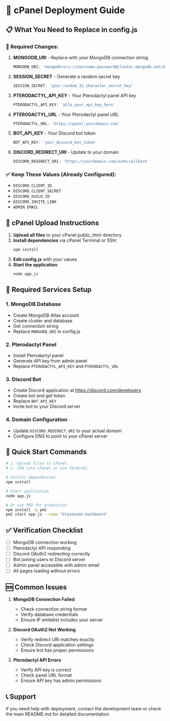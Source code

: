 # 🚀 cPanel Deployment Guide

## 📋 **What You Need to Replace in config.js**

### 🔧 **Required Changes:**

1. **MONGODB_URI** - Replace with your MongoDB connection string
   ```js
   MONGODB_URI: 'mongodb+srv://username:password@cluster.mongodb.net/database'
   ```

2. **SESSION_SECRET** - Generate a random secret key
   ```js
   SESSION_SECRET: 'your_random_32_character_secret_key'
   ```

3. **PTERODACTYL_API_KEY** - Your Pterodactyl panel API key
   ```js
   PTERODACTYL_API_KEY: 'ptla_your_api_key_here'
   ```

4. **PTERODACTYL_URL** - Your Pterodactyl panel URL
   ```js
   PTERODACTYL_URL: 'https://panel.yourdomain.com'
   ```

5. **BOT_API_KEY** - Your Discord bot token
   ```js
   BOT_API_KEY: 'your_discord_bot_token'
   ```

6. **DISCORD_REDIRECT_URI** - Update to your domain
   ```js
   DISCORD_REDIRECT_URI: 'https://yourdomain.com/auth/callback'
   ```

### ✅ **Keep These Values (Already Configured):**
- `DISCORD_CLIENT_ID`
- `DISCORD_CLIENT_SECRET` 
- `DISCORD_GUILD_ID`
- `DISCORD_INVITE_LINK`
- `ADMIN_EMAIL`

## 📁 **cPanel Upload Instructions**

1. **Upload all files** to your cPanel public_html directory
2. **Install dependencies** via cPanel Terminal or SSH:
   ```bash
   npm install
   ```
3. **Edit config.js** with your values
4. **Start the application**:
   ```bash
   node app.js
   ```

## 🔑 **Required Services Setup**

### 1. **MongoDB Database**
- Create MongoDB Atlas account
- Create cluster and database
- Get connection string
- Replace `MONGODB_URI` in config.js

### 2. **Pterodactyl Panel**
- Install Pterodactyl panel
- Generate API key from admin panel
- Replace `PTERODACTYL_API_KEY` and `PTERODACTYL_URL`

### 3. **Discord Bot**
- Create Discord application at https://discord.com/developers
- Create bot and get token
- Replace `BOT_API_KEY`
- Invite bot to your Discord server

### 4. **Domain Configuration**
- Update `DISCORD_REDIRECT_URI` to your actual domain
- Configure DNS to point to your cPanel server

## 🚀 **Quick Start Commands**

```bash
# 1. Upload files to cPanel
# 2. SSH into cPanel or use Terminal

# Install dependencies
npm install

# Start application
node app.js

# Or use PM2 for production
npm install -g pm2
pm2 start app.js --name "blazenode-dashboard"
```

## ✅ **Verification Checklist**

- [ ] MongoDB connection working
- [ ] Pterodactyl API responding
- [ ] Discord OAuth2 redirecting correctly
- [ ] Bot joining users to Discord server
- [ ] Admin panel accessible with admin email
- [ ] All pages loading without errors

## 🆘 **Common Issues**

1. **MongoDB Connection Failed**
   - Check connection string format
   - Verify database credentials
   - Ensure IP whitelist includes your server

2. **Discord OAuth2 Not Working**
   - Verify redirect URI matches exactly
   - Check Discord application settings
   - Ensure bot has proper permissions

3. **Pterodactyl API Errors**
   - Verify API key is correct
   - Check panel URL format
   - Ensure API key has admin permissions

## 📞 **Support**

If you need help with deployment, contact the development team or check the main README.md for detailed documentation.